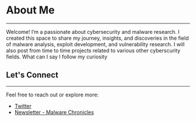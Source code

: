 # About Me

---

Welcome! I’m a passionate about cybersecurity and malware research. I created this space to share my journey, insights, and discoveries in the field of malware analysis, exploit development, and vulnerability research. I will also post from time to time projects related to various other cyberscurity fields. What can I say I follow my curiosity

## Let's Connect

---

Feel free to reach out or explore more:

- [Twitter](https://x.com/8erg_)
- [Newsletter - Malware Chronicles](https://malware-chronicles.beehiiv.com/)



